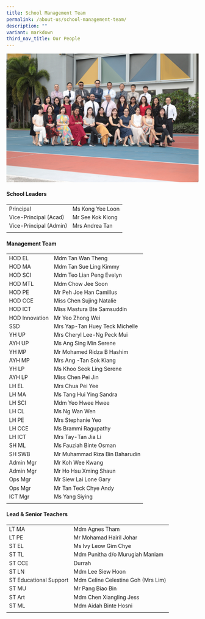 ```yaml
---
title: School Management Team
permalink: /about-us/school-management-team/
description: ""
variant: markdown
third_nav_title: Our People
---
```

![](/images/Staff/key%20personnel%202023.jpg)

#### **School Leaders**

| | |
| -------- | -------- |
| Principal | Ms Kong Yee Loon |
| Vice-Principal (Acad) | Mr See Kok Kiong |
| Vice-Principal (Admin) | Mrs Andrea Tan |
| | |

#### **Management Team**
	
| | |
| -------- | -------- |
| HOD EL | Mdm Tan Wan Theng |
| HOD MA | Mdm Tan Sue Ling Kimmy |
| HOD SCI | Mdm Teo Lian Peng Evelyn |
| HOD MTL | Mdm Chow Jee Soon |
| HOD PE | Mr Peh Joe Han Camillus |
| HOD CCE | Miss Chen Sujing Natalie |
| HOD ICT | Miss Mastura Bte Samsuddin |
| HOD Innovation | Mr Yeo Zhong Wei |	
| SSD | Mrs Yap-Tan Huey Teck Michelle |	
| YH UP | Mrs Cheryl Lee-Ng Peck Mui |
| AYH UP | Ms Ang Sing Min Serene |
| YH MP | Mr Mohamed Ridza B Hashim |
| AYH MP | Mrs Ang -Tan Sok Kiang |
| YH LP | Ms Khoo Seok Ling Serene |	
| AYH LP | Miss Chen Pei Jin |	
| LH EL | Mrs Chua Pei Yee|
| LH MA | Ms Tang Hui Ying Sandra |
| LH SCI | Mdm Yeo Hwee Hwee |
| LH CL | Ms Ng Wan Wen |
| LH PE | Mrs Stephanie Yeo |
| LH CCE | Ms Brammi Ragupathy |	
| LH ICT | Mrs Tay-Tan Jia Li |	
| SH ML | Ms Fauziah Binte Osman |
| SH SWB | Mr Muhammad Riza Bin Baharudin |
| Admin Mgr | Mr Koh Wee Kwang |
| Admin Mgr | Mr Ho Hsu Xming Shaun |	
| Ops Mgr | Mr Siew Lai Lone Gary |	
| Ops Mgr  | Mr Tan Teck Chye Andy  |
| ICT Mgr  | Ms Yang Siying|
| | |


#### **Lead & Senior Teachers**
	
| | |
| -------- | -------- |
| LT MA | Mdm Agnes Tham|
| LT PE |  Mr Mohamad Hairil Johar |
| ST EL | Ms Ivy Leow Gim Chye |
| ST TL | Mdm Punitha d/o Murugiah Maniam |
| ST CCE | Durrah |
| ST LN | Mdm Lee Siew Hoon |
| ST Educational Support | Mdm Celine Celestine Goh (Mrs Lim) |
| ST MU | Mr Pang Biao Bin |
| ST Art | Mdm Chen Xiangling Jess |
| ST ML | Mdm Aidah Binte Hosni |
| | | 